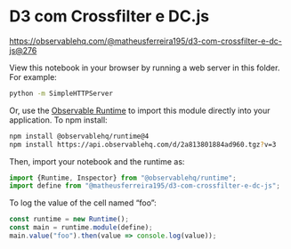 # D3 com Crossfilter e DC.js

https://observablehq.com/@matheusferreira195/d3-com-crossfilter-e-dc-js@276

View this notebook in your browser by running a web server in this folder. For
example:

~~~sh
python -m SimpleHTTPServer
~~~

Or, use the [Observable Runtime](https://github.com/observablehq/runtime) to
import this module directly into your application. To npm install:

~~~sh
npm install @observablehq/runtime@4
npm install https://api.observablehq.com/d/2a813801884ad960.tgz?v=3
~~~

Then, import your notebook and the runtime as:

~~~js
import {Runtime, Inspector} from "@observablehq/runtime";
import define from "@matheusferreira195/d3-com-crossfilter-e-dc-js";
~~~

To log the value of the cell named “foo”:

~~~js
const runtime = new Runtime();
const main = runtime.module(define);
main.value("foo").then(value => console.log(value));
~~~
